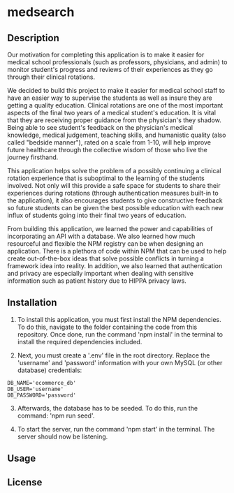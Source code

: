 # medsearch

## Description

Our motivation for completing this application is to make it easier for medical school professionals (such as professors, physicians, and admin) to monitor student's progress and reviews of their experiences as they go through their clinical rotations.

We decided to build this project to make it easier for medical school staff to have an easier way to supervise the students as well as insure they are getting a quality education. Clinical rotations are one of the most important aspects of the final two years of a medical student's education. It is vital that they are receiving proper guidance from the physician's they shadow. Being able to see student's feedback on the physician's medical knowledge, medical judgement, teaching skills, and humanistic quality (also called "bedside manner"), rated on a scale from 1-10, will help improve future healthcare through the collective wisdom of those who live the journey firsthand.

This application helps solve the problem of a possibly continuing a clinical rotation experience that is suboptimal to the learning of the students involved. Not only will this provide a safe space for students to share their experiences during rotations (through authentication measures built-in to the application), it also encourages students to give constructive feedback so future students can be given the best possible education with each new influx of students going into their final two years of education.

From building this application, we learned the power and capabilities of incorporating an API with a database. We also learned how much resourceful and flexible the NPM registry can be when designing an application. There is a plethora of code within NPM that can be used to help create out-of-the-box ideas that solve possible conflicts in turning a framework idea into reality. In addition, we also learned that authentication and privacy are especially important when dealing with sensitive information such as patient history due to HIPPA privacy laws.

## Installation

1. To install this application, you must first install the NPM dependencies. To do this, navigate to the folder containing the code from this repository. Once done, run the command 'npm install' in the terminal to install the required dependencies included.

2. Next, you must create a '.env' file in the root directory. Replace the 'username' and 'password' information with your own MySQL (or other database) credentials:

```env
DB_NAME='ecommerce_db'
DB_USER='username'
DB_PASSWORD='password'
```

3. Afterwards, the database has to be seeded. To do this, run the command: 'npm run seed'.

4. To start the server, run the command 'npm start' in the terminal. The server should now be listening.

## Usage

## License
